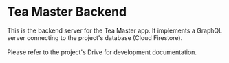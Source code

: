 # Tea Master Backend

This is the backend server for the Tea Master app. It implements a GraphQL
<br />
server connecting to the project's database (Cloud Firestore).
<br />
<br />
Please refer to the project's Drive for development documentation.